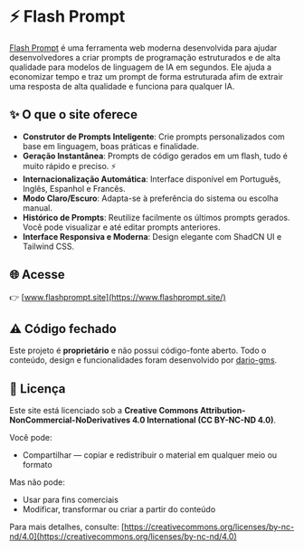 # ⚡ Flash Prompt
[Flash Prompt](https://www.flashprompt.site) é uma ferramenta web moderna desenvolvida para ajudar desenvolvedores a criar prompts de programação estruturados e de alta qualidade para modelos de linguagem de IA em segundos. Ele ajuda a economizar tempo e traz um prompt de forma estruturada afim de extrair uma resposta de alta qualidade e funciona para qualquer IA.

## ✨ O que o site oferece
- **Construtor de Prompts Inteligente**: Crie prompts personalizados com base em linguagem, boas práticas e finalidade.
- **Geração Instantânea**: Prompts de código gerados em um flash, tudo é muito rápido e preciso. ⚡
- **Internacionalização Automática**: Interface disponível em Português, Inglês, Espanhol e Francês.
- **Modo Claro/Escuro**: Adapta-se à preferência do sistema ou escolha manual.
- **Histórico de Prompts**: Reutilize facilmente os últimos prompts gerados. Você pode visualizar e até editar prompts anteriores.
- **Interface Responsiva e Moderna**: Design elegante com ShadCN UI e Tailwind CSS.

## 🌐 Acesse
👉 [www.flashprompt.site](https://www.flashprompt.site/)

## ⚠️ Código fechado
Este projeto é **proprietário** e não possui código-fonte aberto. Todo o conteúdo, design e funcionalidades foram desenvolvido por [dario-gms](https://github.com/dario-gms).

## 📄 Licença
Este site está licenciado sob a **Creative Commons Attribution-NonCommercial-NoDerivatives 4.0 International (CC BY-NC-ND 4.0)**.

Você pode:
- Compartilhar — copiar e redistribuir o material em qualquer meio ou formato

Mas não pode:
- Usar para fins comerciais
- Modificar, transformar ou criar a partir do conteúdo

Para mais detalhes, consulte: [https://creativecommons.org/licenses/by-nc-nd/4.0](https://creativecommons.org/licenses/by-nc-nd/4.0)
